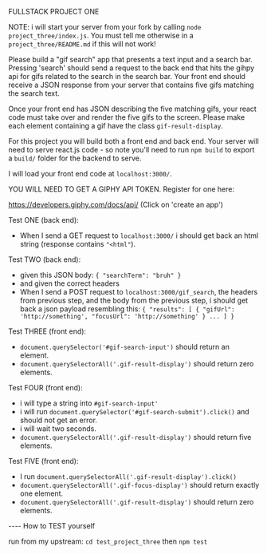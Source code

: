 FULLSTACK PROJECT ONE

NOTE: i will start your server from your fork by calling `node project_three/index.js`. You must tell me otherwise in a `project_three/README.md` if this will not work!

Please build a "gif search" app that presents a text input and a search bar. Pressing 'search' should send a request to the back end that hits the gihpy api for gifs related to the search in the search bar. Your front end should receive a JSON response from your server that contains five gifs matching the search text.

Once your front end has JSON describing the five matching gifs, your react code must take over and render the five gifs to the screen. Please make each element containing a gif have the class `gif-result-display`. 

For this project you will build both a front end and back end. Your server will need to serve react.js code - so note you'll need to run `npm build` to export a `build/` folder for the backend to serve.

I will load your front end code at `localhost:3000/`.

YOU WILL NEED TO GET A GIPHY API TOKEN. Register for one here:

https://developers.giphy.com/docs/api/ (Click on 'create an app')

Test ONE (back end):

- When I send a GET request to `localhost:3000/` i should get back an html string (response contains `"<html"`).

Test TWO (back end):

- given this JSON body: `{ "searchTerm": "bruh" }`
- and given the correct headers
- When I send a POST request to `localhost:3000/gif_search`, the headers from previous step, and the body from the previous step, i should get back a json payload resembling this:
	`{ "results": [ { "gifUrl": 'http://something', "focusUrl": 'http://something' } ... ] }`

Test THREE (front end):
- `document.querySelector('#gif-search-input')` should return an element.
- `document.querySelectorAll('.gif-result-display')` should return zero elements.

Test FOUR (front end):

- i will type a string into `#gif-search-input'`
- i will run `document.querySelector('#gif-search-submit').click()` and should not get an error.
- i will wait two seconds.
- `document.querySelectorAll('.gif-result-display')` should return five elements.

Test FIVE (front end):

- I run `document.querySelectorAll('.gif-result-display').click()`
- `document.querySelectorAll('.gif-focus-display')` should return exactly one element.
- `document.querySelectorAll('.gif-result-display')` should return zero elements.

---- How to TEST yourself

run from my upstream: `cd test_project_three` then `npm test`
